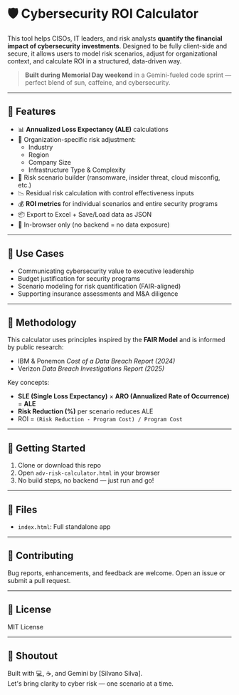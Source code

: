 # 🛡️ Cybersecurity ROI Calculator

This tool helps CISOs, IT leaders, and risk analysts **quantify the financial impact of cybersecurity investments**. Designed to be fully client-side and secure, it allows users to model risk scenarios, adjust for organizational context, and calculate ROI in a structured, data-driven way.

> **Built during Memorial Day weekend** in a Gemini-fueled code sprint — perfect blend of sun, caffeine, and cybersecurity.

---

## 🚀 Features

- 📊 **Annualized Loss Expectancy (ALE)** calculations
- 🏢 Organization-specific risk adjustment:
  - Industry
  - Region
  - Company Size
  - Infrastructure Type & Complexity
- 🔐 Risk scenario builder (ransomware, insider threat, cloud misconfig, etc.)
- 📉 Residual risk calculation with control effectiveness inputs
- 💰 **ROI metrics** for individual scenarios and entire security programs
- 📦 Export to Excel + Save/Load data as JSON
- 🔎 In-browser only (no backend = no data exposure)

---

## 📌 Use Cases

- Communicating cybersecurity value to executive leadership
- Budget justification for security programs
- Scenario modeling for risk quantification (FAIR-aligned)
- Supporting insurance assessments and M&A diligence

---

## 🧪 Methodology

This calculator uses principles inspired by the **FAIR Model** and is informed by public research:
- IBM & Ponemon *Cost of a Data Breach Report (2024)*
- Verizon *Data Breach Investigations Report (2025)*

Key concepts:
- **SLE (Single Loss Expectancy)** × **ARO (Annualized Rate of Occurrence)** = **ALE**
- **Risk Reduction (%)** per scenario reduces ALE
- ROI = `(Risk Reduction - Program Cost) / Program Cost`

---

## 🧭 Getting Started

1. Clone or download this repo
2. Open `adv-risk-calculator.html` in your browser
3. No build steps, no backend — just run and go!

---

## 📂 Files

- `index.html`: Full standalone app

---


## 🙌 Contributing

Bug reports, enhancements, and feedback are welcome. Open an issue or submit a pull request.

---

## 📄 License

MIT License

---

## 💬 Shoutout

Built with 💻, ☕, and Gemini by [Silvano Silva].  
Let's bring clarity to cyber risk — one scenario at a time.

